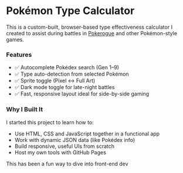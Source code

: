 # Pokémon Type Calculator

This is a custom-built, browser-based type effectiveness calculator I created to assist during battles in [Pokerogue](https://pokerogue.net) and other Pokémon-style games.

### Features
- ✅ Autocomplete Pokédex search (Gen 1–9)
- ✅ Type auto-detection from selected Pokémon
- ✅ Sprite toggle (Pixel ↔ Full Art)
- ✅ Dark mode toggle for late-night battles
- ✅ Fast, responsive layout ideal for side-by-side gaming

### Why I Built It
I started this project to learn how to:
- Use HTML, CSS and JavaScript together in a functional app
- Work with dynamic JSON data (like Pokédex info)
- Build responsive, useful UIs from scratch
- Host my own tools with GitHub Pages

This has been a fun way to dive into front-end dev
